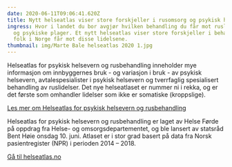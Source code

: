 ```yaml
---
date: 2020-06-11T09:06:41.620Z
title: Nytt helseatlas viser store forskjeller i rusomsorg og psykisk helsevern
ingress: Hvor i landet du bor avgjør hvilken behandling du får mot ruslidelser
  og psykiske plager. Et nytt helseatlas viser store forskjeller i behandlingen
  folk i Norge får mot disse lidelsene.
thumbnail: img/Marte Bale helseatlas 2020 1.jpg
---
```


​Helseatlas for psykisk helsevern og rusbehandling inneholder mye informasjon om innbyggernes bruk - og variasjon i bruk - av psykisk helsevern, avtalespesialister i psykisk helsevern og tverrfaglig spesialisert behandling av ruslidelser. Det nye helseatlaset er nummer ni i rekka, og er det første som omhandler lidelser som ikke er somatiske (kroppslige).

[Les mer om Helseatlas for psykisk helsevern og rusbehandling](https://helse-forde.no/nyhende/helseatlas-store-variasjonar-i-rusomsorg-og-psykisk-helsevern)

Helseatlas for psykisk helsevern og rusbehandling er laget av Helse Førde på oppdrag fra Helse- og omsorgsdepartementet, og ble lansert av statsråd Bent Høie onsdag 10. juni. Atlaset er i stor grad basert på data fra Norsk pasientregister (NPR) i perioden 2014 – 2018.

[Gå til helseatlas.no](https://helseatlas.no/)
